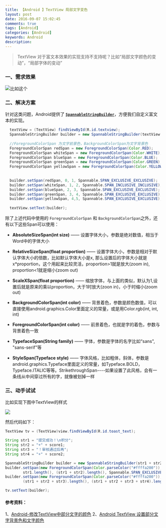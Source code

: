 ```yaml
---
title: 【Android 】TextView 局部文字变色
layout: post
date: 2016-09-07 15:02:45
comments: true
tags: [Android]
categories: [Android]
keywords: Android
description: 
---
```



> TextView 对于富文本效果的实现支持不支持呢？比如“局部文字颜色的变动”，“局部字体的变动”


### **一、需求效果**

![比如这个](http://img.blog.csdn.net/20161009150647271)


### **二、解决方案**

针对这类问题，Android提供了 [**`SpannableStringBuilder`**](https://developer.android.com/reference/android/text/SpannableStringBuilder.html)，方便我们自定义富文本的实现。

```java
  textView = (TextView) findViewById(R.id.textview);
  SpannableStringBuilder builder = new SpannableStringBuilder(textView.getText().toString());
  
  //ForegroundColorSpan 为文字前景色，BackgroundColorSpan为文字背景色
  ForegroundColorSpan redSpan = new ForegroundColorSpan(Color.RED);
  ForegroundColorSpan whiteSpan = new ForegroundColorSpan(Color.WHITE);
  ForegroundColorSpan blueSpan = new ForegroundColorSpan(Color.BLUE);
  ForegroundColorSpan greenSpan = new ForegroundColorSpan(Color.GREEN);
  ForegroundColorSpan yellowSpan = new ForegroundColorSpan(Color.YELLOW);
 
 
  builder.setSpan(redSpan, 0, 1, Spannable.SPAN_EXCLUSIVE_EXCLUSIVE);
  builder.setSpan(whiteSpan, 1, 2, Spannable.SPAN_INCLUSIVE_INCLUSIVE);
  builder.setSpan(blueSpan, 2, 3, Spannable.SPAN_EXCLUSIVE_EXCLUSIVE);
  builder.setSpan(greenSpan, 3, 4, Spannable.SPAN_EXCLUSIVE_EXCLUSIVE);
  builder.setSpan(yellowSpan, 4,5, Spannable.SPAN_EXCLUSIVE_EXCLUSIVE);
  
  textView.setText(builder);
```

<!--more-->


除了上述代码中使用的 `ForegroundColorSpan` 和 `BackgroundColorSpan`之外，还有以下这些Span可以使用：

 - **AbsoluteSizeSpan(int size)** —— 设置字体大小，参数是绝对数值，相当于Word中的字体大小

 - **RelativeSizeSpan(float proportion)** —— 设置字体大小，参数是相对于默认字体大小的倍数，比如默认字体大小是x, 那么设置后的字体大小就是x*proportion，这个用起来比较灵活，proportion>1就是放大(zoom in), proportion<1就是缩小(zoom out)

 - **ScaleXSpan(float proportion)** —— 缩放字体，与上面的类似，默认为1,设置后就是原来的乘以proportion，大于1时放大(zoon in)，小于时缩小(zoom out)

 - **BackgroundColorSpan(int color)** —— 背景着色，参数是颜色数值，可以直接使用android.graphics.Color里面定义的常量，或是用Color.rgb(int, int, int)

 - **ForegroundColorSpan(int color)** —— 前景着色，也就是字的着色，参数与背景着色一致

 - **TypefaceSpan(String family)** —— 字体，参数是字体的名字比如“sans", "sans-serif"等

 - **StyleSpan(Typeface style)** —— 字体风格，比如粗体，斜体，参数是android.graphics.Typeface里面定义的常量，如Typeface.BOLD，Typeface.ITALIC等等。StrikethroughSpan----如果设置了此风格，会有一条线从中间穿过所有的字，就像被划掉一样





### **三、动手试试**

比如实现下图中TextView的样式

![](http://img.blog.csdn.net/20160907145042302)

然后代码如下：

```java
TextView tv = (TextView)view.findViewById(R.id.toast_text);

String str1 = "提交成功！\n积分";
String str2 = "+" + score1;
String str3 = "！审核通过后再";
String str4 = "+" + score2;

SpannableStringBuilder builder = new SpannableStringBuilder(str1 + str2 + str3 + str4 + "！");
builder.setSpan(new ForegroundColorSpan(Color.parseColor("#ffffa200")),
		str1.length(), (str1 + str2).length(), Spannable.SPAN_EXCLUSIVE_INCLUSIVE);
builder.setSpan(new ForegroundColorSpan(Color.parseColor("#ffffa200")),
		(str1 + str2 + str3).length(), (str1 + str2 + str3 + str4).length(), Spannable.SPAN_EXCLUSIVE_INCLUSIVE);

tv.setText(builder);
```



#### **参考资料：**

1、[Android-修改TextView中部分文字的颜色](http://blog.csdn.net/centralperk/article/details/8674599)
2、[Android TextView 设置部分文字背景色和文字颜色](http://www.cnblogs.com/kingsam/p/5643598.html)